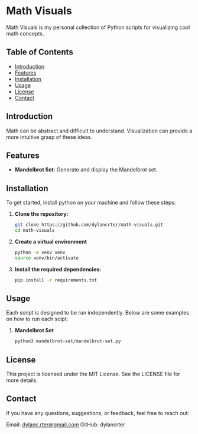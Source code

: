 # Math Visuals

Math Visuals is my personal collection of Python scripts for visualizing cool math concepts.

## Table of Contents

- [Introduction](#introduction)
- [Features](#features)
- [Installation](#installation)
- [Usage](#usage)
- [License](#license)
- [Contact](#contact)

## Introduction

Math can be abstract and difficult to understand. Visualization can provide a more intuitive grasp of these ideas.

## Features

- **Mandelbrot Set**: Generate and display the Mandelbrot set.

## Installation

To get started, install python on your machine and follow these steps:

1. **Clone the repository:**

   ```sh
   git clone https://github.com/dylancrter/math-visuals.git
   cd math-visuals

2. **Create a virtual environment**

   ```sh
   python -m venv venv
   source venv/bin/activate

3. **Install the required dependencies:**

   ```sh
   pip install -r requirements.txt

## Usage

Each script is designed to be run independently. Below are some examples on how to run each scipt:

1. **Mandelbrot Set**

   ```sh
   python3 mandelbrot-set/mandelbrot-set.py

## License

This project is licensed under the MIT License. See the LICENSE file for more details.

## Contact

If you have any questions, suggestions, or feedback, feel free to reach out:

   Email: dylanc.rter@gmail.com
   GitHub: dylancrter
   